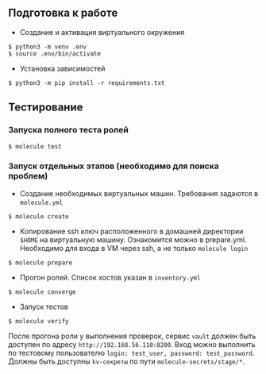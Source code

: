 ## Подготовка к работе
- Создание и активация виртуального окружения

```
$ python3 -m venv .env
$ source .env/bin/activate
```
- Установка зависимостей
```
$ python3 -m pip install -r requirements.txt
```
## Тестирование
###  Запуска полного теста ролей
```
$ molecule test
```
### Запуск отдельных этапов (необходимо для поиска проблем)
- Создание необходимых виртуальных машин. Требования задаются в `molecule.yml` 
```
$ molecule create
```
- Копирование ssh ключ расположенного в домашней директории `$HOME` на виртуальную машину. Ознакомится можно в prepare.yml. Необходимо для входа в VM через ssh, а не только `molecule login`
```
$ molecule prepare
```
- Прогон ролей. Список хостов указан в `inventory.yml`
```
$ molecule converge
```
- Запуск тестов
```
$ molecule verify
```
После прогона роли у выполнения проверок, сервис `vault` должен быть доступен по адресу `http://192.168.56.110:8200`.
Вход можно выполнить по тестовому пользователю `login: test_user, password: test_password`.
Должны быть доступны `kv-секреты` по пути `molecule-secrets/stage/*`.
